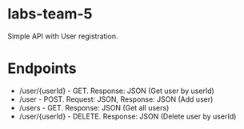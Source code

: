 # labs-team-5
Simple API with User registration.

# Endpoints
- /user/{userId} - GET. Response: JSON (Get user by userId)
- /user - POST. Request: JSON, Response: JSON (Add user)
- /users - GET. Response: JSON (Get all users)
- /user/{userId} - DELETE. Response: JSON (Delete user by userId)